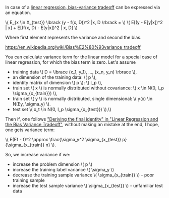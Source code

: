 <script src="/javascript/polyfill.min.js?features=es6"></script>
<script id="MathJax-script" async src="/javascript/tex-mml-chtml.js"></script>


In case of a [linear regression, bias-variance tradeoff](http://www.dam.brown.edu/people/geman/Homepage/Essays%20and%20ideas%20about%20neurobiology/bias-variance.pdf) can be expressed via an equation.

\\( E_{x \in X_{test}} \lbrack (y - f(x, D))^2 |x, D \rbrack = \\)
\\( E[(y - E[y|x])^2 | x] + E[(f(x, D) - E[y|x])^2 | x, D] \\)

Where first element represents the variance and second the bias.


https://en.wikipedia.org/wiki/Bias%E2%80%93variance_tradeoff












You can calculate variance term for the linear model for a special case of linear regression, for which the bias term is zero.
Let's assume

- training data \\( D = \lbrace (x_1, y_1), ..., (x_n, y_n) \rbrace \\),
- an dimension of the training data: \\( p \\),
- identity matrix of dimension \\( p \\): \\( I_p \\),
- train set \\( x \\) is normally distributed without covariance: \\( x \in N(0, I_p \sigma_{x_{train}}) \\),
- train set \\( y \\) is normally distributed, single dimensional: \\( y(x) \in N(Ey, \sigma_y) \\).
- test set \\( x_t \in N(0, I_p \sigma_{x_{test}}) \\),\\)

Then if, one follows ["Deriving the final identity" in "Linear Regression and the  Bias Variance Tradeoff"](https://people.eecs.berkeley.edu/~jegonzal/assets/slides/linear_regression.pdf), without making an mistake at the end, I hope, one gets variance term:

\\(
E(Ef - f)^2 \approx \frac{\sigma_y^2 \sigma_{x_{test}} p}{\sigma_{x_{train}} n}
\\).

So, we increase variance if we:
- increase the problem dimension \\( p \\)
- increase the training label variance \\( \sigma_y \\)
- decrease the training sample variance \\( \sigma_{x_{train}} \\) - poor training sample
- increase the test sample variance \\( \sigma_{x_{test}} \\) - unfamiliar test data


